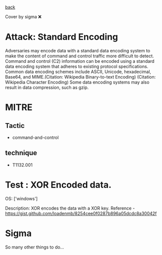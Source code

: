 [back](../index.md)

Cover by sigma :x: 

# Attack: Standard Encoding

 Adversaries may encode data with a standard data encoding system to make the content of command and control traffic more difficult to detect. Command and control (C2) information can be encoded using a standard data encoding system that adheres to existing protocol specifications. Common data encoding schemes include ASCII, Unicode, hexadecimal, Base64, and MIME.(Citation: Wikipedia Binary-to-text Encoding) (Citation: Wikipedia Character Encoding) Some data encoding systems may also result in data compression, such as gzip.

# MITRE
## Tactic
  - command-and-control

## technique
  - T1132.001

# Test : XOR Encoded data.

OS: ['windows']

Description: XOR encodes the data with a XOR key.
Reference - https://gist.github.com/loadenmb/8254cee0f0287b896a05dcdc8a30042f


# Sigma

 So many other things to do...